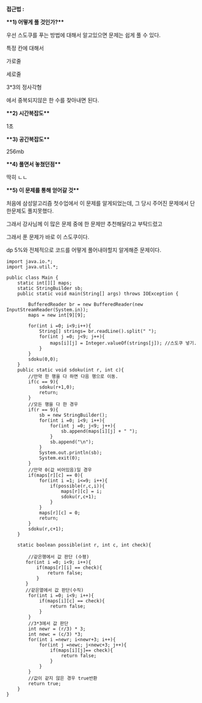 **접근법 :** 

**\*\*1) 어떻게 풀 것인가?\*\***

우선 스도쿠를 푸는 방법에 대해서 알고있으면 문제는 쉽게 풀 수 있다.

특정 칸에 대해서

가로줄

세로줄

3\*3의 정사각형

에서 중복되지않은 한 수를 찾아내면 된다. 

**\*\*2) 시간복잡도\*\***

1초

**\*\*3) 공간복잡도\*\***

256mb

**\*\*4) 풀면서 놓쳤던점\*\***

딱히 ㄴㄴ

**\*\*5) 이 문제를 통해 얻어갈 것\*\***

처음에 삼성알고리즘 첫수업에서 이 문제를 알게되었는데, 그 당시 주어진 문제에서 단 한문제도 풀지못했다. 

그래서 강사님께 이 많은 문제 중에 한 문제만 추천해달라고 부탁드렸고

그래서 푼 문제가 바로 이 스도쿠이다. 

dp 5%와 전체적으로 코드를 어떻게 풀어내야할지 알게해준 문제이다. 

```
import java.io.*;
import java.util.*;

public class Main {
    static int[][] maps;
    static StringBuilder sb;
    public static void main(String[] args) throws IOException {

        BufferedReader br = new BufferedReader(new InputStreamReader(System.in));
        maps = new int[9][9];

        for(int i =0; i<9;i++){
            String[] strings= br.readLine().split(" ");
            for(int j =0; j<9; j++){
                maps[i][j] = Integer.valueOf(strings[j]); //스도쿠 넣기.
            }
        }
        sdoku(0,0);
    }
    public static void sdoku(int r, int c){
        //만약 한 행을 다 하면 다음 행으로 이동.
        if(c == 9){
            sdoku(r+1,0);
            return;
        }
        //모든 행을 다 한 경우
        if(r == 9){
            sb = new StringBuilder();
            for(int i =0; i<9; i++){
                for(int j =0; j<9; j++){
                    sb.append(maps[i][j] + " ");
                }
                sb.append("\n");
            }
            System.out.println(sb);
            System.exit(0);
        }
        //만약 0(값 비어있음)일 경우
        if(maps[r][c] == 0){
            for(int i =1; i<=9; i++){
                if(possible(r,c,i)){
                    maps[r][c] = i;
                    sdoku(r,c+1);
                }
            }
            maps[r][c] = 0;
            return;
        }
        sdoku(r,c+1);
    }

    static boolean possible(int r, int c, int check){

        //같은행에서 값 판단 (수평)
       for(int i =0; i<9; i++){
           if(maps[r][i] == check){
               return false;
           }
       }
       //같은열에서 값 판단(수직)
        for(int i =0; i<9; i++){
            if(maps[i][c] == check){
                return false;
            }
        }
        //3*3에서 값 판단
        int newr = (r/3) * 3;
        int newc = (c/3) *3;
        for(int i =newr; i<newr+3; i++){
            for(int j =newc; j<newc+3; j++){
                if(maps[i][j]== check){
                    return false;
                }
            }
        }
        //값이 같지 않은 경우 true반환
        return true;
    }
}
```